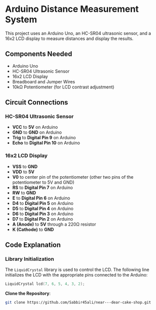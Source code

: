 # Arduino Distance Measurement System

This project uses an Arduino Uno, an HC-SR04 ultrasonic sensor, and a 16x2 LCD display to measure distances and display the results.

## Components Needed

- Arduino Uno
- HC-SR04 Ultrasonic Sensor
- 16x2 LCD Display
- Breadboard and Jumper Wires
- 10kΩ Potentiometer (for LCD contrast adjustment)

## Circuit Connections

### HC-SR04 Ultrasonic Sensor
- **VCC** to **5V** on Arduino
- **GND** to **GND** on Arduino
- **Trig** to **Digital Pin 9** on Arduino
- **Echo** to **Digital Pin 10** on Arduino

### 16x2 LCD Display
- **VSS** to **GND**
- **VDD** to **5V**
- **V0** to center pin of the potentiometer (other two pins of the potentiometer to 5V and GND)
- **RS** to **Digital Pin 7** on Arduino
- **RW** to **GND**
- **E** to **Digital Pin 6** on Arduino
- **D4** to **Digital Pin 5** on Arduino
- **D5** to **Digital Pin 4** on Arduino
- **D6** to **Digital Pin 3** on Arduino
- **D7** to **Digital Pin 2** on Arduino
- **A (Anode)** to **5V** through a 220Ω resistor
- **K (Cathode)** to **GND**

## Code Explanation

### Library Initialization
The `LiquidCrystal` library is used to control the LCD. The following line initializes the LCD with the appropriate pins connected to the Arduino:
```cpp
LiquidCrystal lcd(7, 6, 5, 4, 3, 2);
```

**Clone the Repository**:
   ```sh
   git clone https://github.com/Sabbir45ali/near---dear-cake-shop.git
